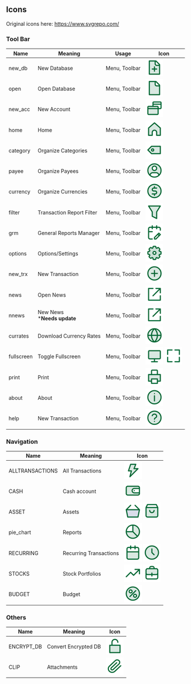 ## Icons

Original icons here: https://www.svgrepo.com/

### Tool Bar
Name | Meaning |Usage | Icon
--- | --- | --- | ---
new_db | New Database | Menu, Toolbar | ![](SVGs/new_db.svg)
open    | Open Database | Menu, Toolbar | ![](SVGs/open.svg)
new_acc    | New Account | Menu, Toolbar | ![](SVGs/new_acc.svg)
home    | Home | Menu, Toolbar | ![](SVGs/home.svg)
category    | Organize Categories | Menu, Toolbar | ![](SVGs/category.svg)
payee    | Organize Payees | Menu, Toolbar | ![](SVGs/payee.svg)
currency    | Organize Currencies | Menu, Toolbar | ![](SVGs/currency.svg)
filter    | Transaction Report Filter | Menu, Toolbar | ![](SVGs/filter.svg)
grm    | General Reports Manager | Menu, Toolbar | ![](SVGs/grm.svg)
options    | Options/Settings| Menu, Toolbar | ![](SVGs/options.svg)
new_trx    | New Transaction | Menu, Toolbar | ![](SVGs/new_trx.svg)
news    | Open News| Menu, Toolbar | ![](SVGs/news.svg)
nnews    | New News<br>***Needs update**  | Menu, Toolbar | ![](SVGs/news.svg)
currates    | Download Currency Rates | Menu, Toolbar | ![](SVGs/currates.svg)
fullscreen    | Toggle Fullscreen | Menu, Toolbar | ![](SVGs/fullscreen.svg) ![](SVGs/fullscreen2.svg)
print    | Print | Menu, Toolbar | ![](SVGs/print.svg)
about    | About | Menu, Toolbar | ![](SVGs/about.svg)
help    | New Transaction | Menu, Toolbar | ![](SVGs/help.svg)

### Navigation
Name | Meaning | Icon
--- | --- | ---
ALLTRANSACTIONS | All Transactions | ![](SVGs/all.svg)
CASH | Cash account | ![](SVGs/wallet.svg)
ASSET | Assets | ![](SVGs/assets.svg) ![](SVGs/box.svg)
pie_chart | Reports | ![](SVGs/pie_chart.svg)
RECURRING | Recurring Transactions | ![](SVGs/recurring.svg) ![](SVGs/clock.svg)
STOCKS | Stock Portfolios | ![](SVGs/stocks.svg) ![](SVGs/portfolio.svg)
BUDGET | Budget | ![](SVGs/budget.svg)

### Others
Name | Meaning | Icon
--- | --- | ---
ENCRYPT_DB | Convert Encrypted DB | ![](SVGs/lock.svg)
CLIP | Attachments | ![](SVGs/clip.svg)

